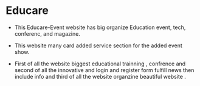 # Educare

* This Educare-Event website has big organize Education event, tech, conferenc, and magazine.

* This website many card added service section for the added event show.

* First of all the website biggest educational trainning , confrence and second of all the innovative and login and register form fulfill news then 
include info and third of all  the website organzine beautiful website .



